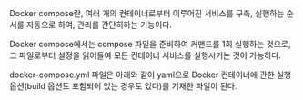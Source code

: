 Docker compose란, 여러 개의 컨테이너로부터 이루어진 서비스를 구축, 실행하는 순서를 자동으로 하여, 관리를 간단히하는 기능이다.

Docker compose에서는 compose 파일을 준비하여 커맨드를 1회 실행하는 것으로, 그 파일로부터 설정을 읽어들여 모든 컨테이너 서비스를 실행시키는 것이 가능하다.

docker-compose.yml 파일은 아래와 같이 yaml으로 Docker 컨테이너에 관한 실행 옵션(build 옵션도 포함되어 있는 경우도 있다)를 기재한 파일이 된다.

